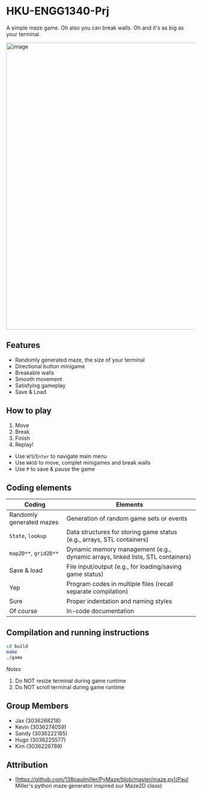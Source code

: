 # HKU-ENGG1340-Prj

A simple maze game. Oh also you can break walls. Oh and it's as big as your terminal.

<img width="763" alt="image" src="https://github.com/EnhancedJax/HKU-ENGG1340-Prj/assets/80020581/843d6f7d-119b-4ae4-ae88-b9cc9331c6c3">

## Features

- Randomly generated maze, the size of your terminal
- Directional button minigame
- Breakable walls
- Smooth movement
- Satisfying gameplay
- Save & Load

## How to play

1. Move
2. Break
3. Finish
4. Replay!

- Use `W`/`S`/`Enter` to navigate main menu
- Use `WASD` to move, complet minigames and break walls
- Use `P` to save & pause the game

## Coding elements

| Coding                   | Elements                                                                       |
| ------------------------ | ------------------------------------------------------------------------------ |
| Randomly generated mazes | Generation of random game sets or events                                       |
| `State`, `lookup`        | Data structures for storing game status (e.g., arrays, STL containers)         |
| `map2D**`, `grid2D**`    | Dynamic memory management (e.g., dynamic arrays, linked lists, STL containers) |
| Save & load              | File input/output (e.g., for loading/saving game status)                       |
| Yep                        | Program codes in multiple files (recall separate compilation)                  |
| Sure                        | Proper indentation and naming styles                                           |
| Of course                        | In-code documentation                                                          |

## Compilation and running instructions

```zsh
cd build
make
./game
```

_Notes_

1. Do NOT resize terminal during game runtime
2. Do NOT scroll terminal during game runtime

## Group Members

- Jax (3036268218)
- Kevin (3036274059)
- Sandy (3036222185)
- Hugo (3036225577)
- Kim (3036226789)

## Attribution

- [https://github.com/138paulmiller/PyMaze/blob/master/maze.py](Paul Miller's python maze generator inspired our Maze2D class)
